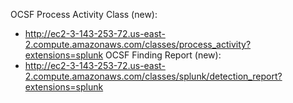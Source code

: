 OCSF Process Activity Class (new):
 - http://ec2-3-143-253-72.us-east-2.compute.amazonaws.com/classes/process_activity?extensions=splunk
OCSF Finding Report (new):
 - http://ec2-3-143-253-72.us-east-2.compute.amazonaws.com/classes/splunk/detection_report?extensions=splunk